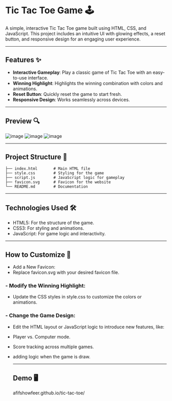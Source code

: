 # Tic Tac Toe Game 🕹️

A simple, interactive Tic Tac Toe game built using HTML, CSS, and JavaScript. This project includes an intuitive UI with glowing effects, a reset button, and responsive design for an engaging user experience.

---

## Features ✨

- **Interactive Gameplay**: Play a classic game of Tic Tac Toe with an easy-to-use interface.
- **Winning Highlight**: Highlights the winning combination with colors and animations.
- **Reset Button**: Quickly reset the game to start fresh.
- **Responsive Design**: Works seamlessly across devices.

---

## Preview 🔍

![image](https://github.com/user-attachments/assets/dc68b892-0576-46ae-91ef-a82e4c229e15)
![image](https://github.com/user-attachments/assets/33936d1a-e871-40d0-98c6-fce15cea37f3)
![image](https://github.com/user-attachments/assets/b20c40b5-ba68-4520-bfdd-a384487e7f3a)




---

## Project Structure 📂
```
├── index.html       # Main HTML file
├── style.css        # Styling for the game
├── script.js        # JavaScript logic for gameplay
├── favicon.svg      # Favicon for the website
└── README.md        # Documentation 
```
---

## Technologies Used 🛠️
- HTML5: For the structure of the game.
- CSS3: For styling and animations.
- JavaScript: For game logic and interactivity.


---

## How to Customize 🎨

- Add a New Favicon:
- Replace favicon.svg with your desired favicon file.
### - Modify the Winning Highlight:
- Update the CSS styles in style.css to customize the colors or animations.
### - Change the Game Design:
- Edit the HTML layout or JavaScript logic to introduce new features, like:
- Player vs. Computer mode.
- Score tracking across multiple games.
- adding logic when the game is draw.


  ---
  ## Demo 🖥️
  afifshowfeer.github.io/tic-tac-toe/
